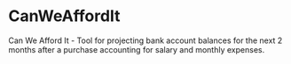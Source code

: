 # CanWeAffordIt
Can We Afford It - Tool for projecting bank account balances for the next 2 months after a purchase accounting for salary and monthly expenses.
